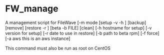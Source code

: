 # FW_manage
A management script for FileWave
[-m mode [setup -v <version> -h <hostname>] [backup] [remove] [restore -r <date>] [beta -b FILE] [clean] 
[-h hostname for setup] [-v version for setup] [-r date to use in restore] [-b path to beta rpm]
[-f force] [-a aws this is an aws instance]

This command must also be run as root on CentOS
